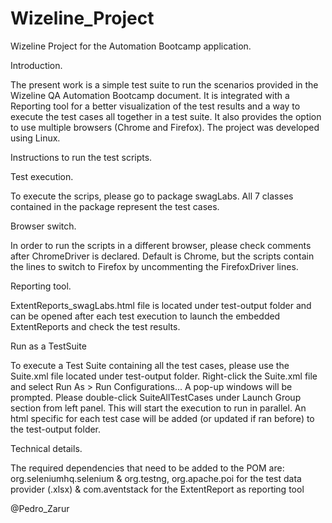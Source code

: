 # Wizeline_Project
Wizeline Project for the Automation Bootcamp application.

Introduction.

The present work is a simple test suite to run the scenarios provided in the Wizeline QA Automation Bootcamp document. It is integrated with a Reporting tool 
for a better visualization of the test results and a way to execute the test cases all together in a test suite. It also provides the option to use multiple browsers (Chrome and Firefox). The project was developed using Linux.

Instructions to run the test scripts.

  Test execution.
  
To execute the scrips, please go to package swagLabs. All 7 classes contained in the package represent the test cases.

  Browser switch.
  
In order to run the scripts in a different browser, please check comments after ChromeDriver is declared. Default is Chrome, but the scripts contain the lines to switch
to Firefox by uncommenting the FirefoxDriver lines.

  Reporting tool.

ExtentReports_swagLabs.html file is located under test-output folder and can be opened after each test execution to launch the embedded ExtentReports and check the
test results.

  Run as a TestSuite

To execute a Test Suite containing all the test cases, please use the Suite.xml file located under test-output folder. Right-click the Suite.xml file and select 
Run As > Run Configurations... A pop-up windows will be prompted. Please double-click SuiteAllTestCases under Launch Group section from left panel. This will start the execution to run in parallel.
An html specific for each test case will be added (or updated if ran before) to the test-output folder.

  Technical details.

The required dependencies that need to be added to the POM are: 
org.seleniumhq.selenium & org.testng, 
org.apache.poi for the test data provider (.xlsx)
& com.aventstack for the ExtentReport as reporting tool


@Pedro_Zarur

